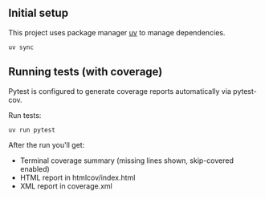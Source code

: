 ## Initial setup

This project uses package manager [uv](https://github.com/astral-sh/uv) to manage dependencies.

    uv sync

## Running tests (with coverage)

Pytest is configured to generate coverage reports automatically via pytest-cov.

Run tests:

    uv run pytest

After the run you'll get:
- Terminal coverage summary (missing lines shown, skip-covered enabled)
- HTML report in htmlcov/index.html
- XML report in coverage.xml
